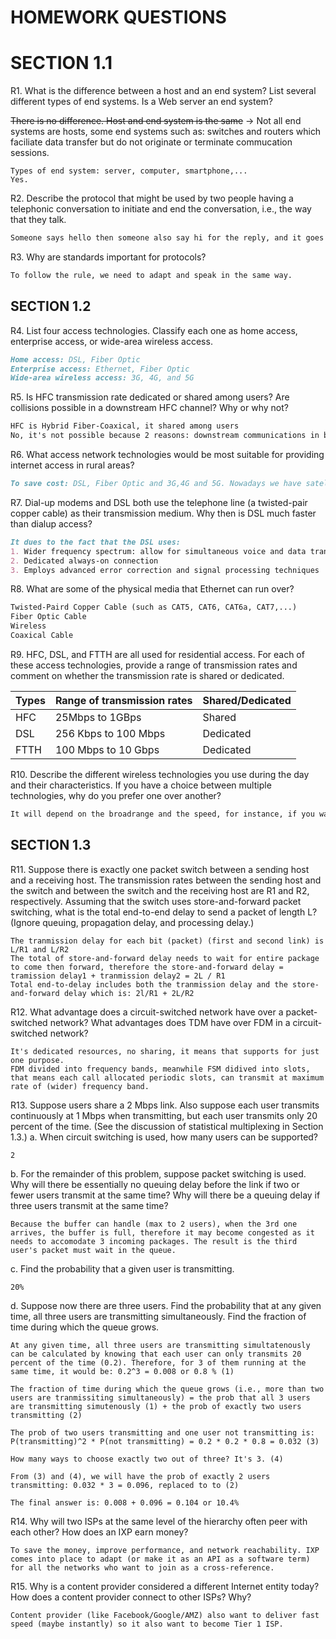 # HOMEWORK QUESTIONS

# SECTION 1.1
R1. What is the difference between a host and an end system? List several different types of end systems. Is a Web server an end system?

~~There is no difference. Host and end system is the same~~ 
-> Not all end systems are hosts, some end systems such as: switches and routers which faciliate data transfer but do not originate or terminate commucation sessions. 

```
Types of end system: server, computer, smartphone,... 
Yes. 
```


R2. Describe the protocol that might be used by two people having a telephonic conversation to initiate and end the conversation, i.e., the way that they talk.
```markdown
Someone says hello then someone also say hi for the reply, and it goes on. 
```

R3. Why are standards important for protocols?
```markdown
To follow the rule, we need to adapt and speak in the same way. 
```

## SECTION 1.2
R4. List four access technologies. Classify each one as home access, enterprise
access, or wide-area wireless access.
```markdown
Home access: DSL, Fiber Optic 
Enterprise access: Ethernet, Fiber Optic  
Wide-area wireless access: 3G, 4G, and 5G 
```

R5. Is HFC transmission rate dedicated or shared among users? Are collisions
possible in a downstream HFC channel? Why or why not?
```markdown
HFC is Hybrid Fiber-Coaxical, it shared among users 
No, it's not possible because 2 reasons: downstream communications in broadcast and controlled by the headend in the order. 
```

R6. What access network technologies would be most suitable for providing
internet access in rural areas?
```markdown
To save cost: DSL, Fiber Optic and 3G,4G and 5G. Nowadays we have satellite internet (such as SpaceX?)
```

R7. Dial-up modems and DSL both use the telephone line (a twisted-pair copper
cable) as their transmission medium. Why then is DSL much faster than dialup access?
```markdown
It dues to the fact that the DSL uses:
1. Wider frequency spectrum: allow for simultaneous voice and data tranmission.
2. Dedicated always-on connection
3. Employs advanced error correction and signal processing techniques
```

R8. What are some of the physical media that Ethernet can run over?
```markdown
Twisted-Paird Copper Cable (such as CAT5, CAT6, CAT6a, CAT7,...)
Fiber Optic Cable
Wireless 
Coaxical Cable 
```

R9. HFC, DSL, and FTTH are all used for residential access. For each of
these access technologies, provide a range of transmission rates and
comment on whether the transmission rate is shared or dedicated.

| Types | Range of transmission rates | Shared/Dedicated |
|-------|-----------------------------|------------------|
| HFC   | 25Mbps to 1GBps             | Shared           |
| DSL   | 256 Kbps to 100 Mbps        | Dedicated        |
| FTTH  | 100 Mbps to 10 Gbps         | Dedicated        |


R10. Describe the different wireless technologies you use during the day and their
characteristics. If you have a choice between multiple technologies, why do
you prefer one over another?
```markdown
It will depend on the broadrange and the speed, for instance, if you want to have a fast connection but in a low range, choose 5G. Instead, use lower (3G, 4G) to achieve the broader range connection. 
```

## SECTION 1.3
R11. Suppose there is exactly one packet switch between a sending host and a receiving host. The transmission rates between the sending host and the switch and between the switch and the receiving host are R1 and R2, respectively. Assuming that the switch uses store-and-forward packet switching, what is the total end-to-end delay to send a packet of length L? (Ignore queuing, propagation delay, and processing delay.)
```
The tranmission delay for each bit (packet) (first and second link) is L/R1 and L/R2 
The total of store-and-forward delay needs to wait for entire package to come then forward, therefore the store-and-forward delay = tramission delay1 + tranmission delay2 = 2L / R1 
Total end-to-delay includes both the tranmission delay and the store-and-forward delay which is: 2l/R1 + 2L/R2
```

R12. What advantage does a circuit-switched network have over a packet-switched network? What advantages does TDM have over FDM in a circuit-switched network?
```
It's dedicated resources, no sharing, it means that supports for just one purpose. 
FDM divided into frequency bands, meanwhile FSM didived into slots, that means each call allocated periodic slots, can transmit at maximum rate of (wider) frequency band. 
```

R13. Suppose users share a 2 Mbps link. Also suppose each user transmits continuously at 1 Mbps when transmitting, but each user transmits only 20 percent of the time. (See the discussion of statistical multiplexing in Section 1.3.)
a. When circuit switching is used, how many users can be supported?
```
2 
```
b. For the remainder of this problem, suppose packet switching is used. Why will there be essentially no queuing delay before the link if two or fewer users transmit at the same time? Why will there be a queuing delay if three users transmit at the same time?
```
Because the buffer can handle (max to 2 users), when the 3rd one arrives, the buffer is full, therefore it may become congested as it needs to accomodate 3 incoming packages. The result is the third user's packet must wait in the queue. 
```
c. Find the probability that a given user is transmitting.
```
20%
```
d. Suppose now there are three users. Find the probability that at any given time, all three users are transmitting simultaneously. Find the fraction of time during which the queue grows.
```
At any given time, all three users are transmitting simultatenously can be calculated by knowing that each user can only transmits 20 percent of the time (0.2). Therefore, for 3 of them running at the same time, it would be: 0.2^3 = 0.008 or 0.8 % (1) 

The fraction of time during which the queue grows (i.e., more than two users are tranmissiting simultaneously) = the prob that all 3 users are transmitting simutenously (1) + the prob of exactly two users transmitting (2)

The prob of two users transmitting and one user not transmitting is: P(transmitting)^2 * P(not transmitting) = 0.2 * 0.2 * 0.8 = 0.032 (3)

How many ways to choose exactly two out of three? It's 3. (4)

From (3) and (4), we will have the prob of exactly 2 users transmitting: 0.032 * 3 = 0.096, replaced to to (2)

The final answer is: 0.008 + 0.096 = 0.104 or 10.4% 

```

R14. Why will two ISPs at the same level of the hierarchy often peer with each other? How does an IXP earn money?
```
To save the money, improve performance, and network reachability. IXP comes into place to adapt (or make it as an API as a software term) for all the networks who want to join as a cross-reference. 
```

R15. Why is a content provider considered a different Internet entity today? How does a content provider connect to other ISPs? Why?
```
Content provider (like Facebook/Google/AMZ) also want to deliver fast speed (maybe instantly) so it also want to become Tier 1 ISP. 
```
